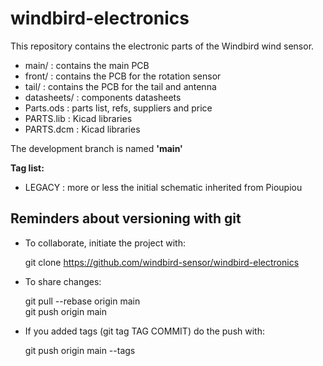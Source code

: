 # windbird-electronics
This repository contains the electronic parts of the Windbird wind sensor.

- main/       : contains the main PCB 
- front/      : contains the PCB for the rotation sensor
- tail/       : contains the PCB for the tail and antenna
- datasheets/ : components datasheets
- Parts.ods   : parts list, refs, suppliers and price
- PARTS.lib   : Kicad libraries
- PARTS.dcm   : Kicad libraries

The development branch is named **'main'**

**Tag list:**
- LEGACY : more or less the initial schematic inherited from Pioupiou



## Reminders about versioning with git

- To collaborate, initiate the project with:

  git clone https://github.com/windbird-sensor/windbird-electronics
    
- To share changes:

  git pull --rebase origin main  
  git push origin main  

- If you added tags (git tag TAG COMMIT) do the push with: 

  git push origin main --tags


